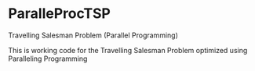# ParalleProcTSP
Travelling Salesman Problem (Parallel Programming)

This is working code for the Travelling Salesman Problem optimized using Paralleling Programming
